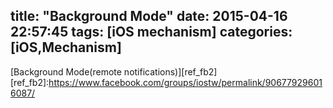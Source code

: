 title: "Background Mode"
date: 2015-04-16 22:57:45
tags: [iOS mechanism]
categories: [iOS,Mechanism]
---
[Background Mode(remote notifications)][ref_fb2]
[ref_fb2]:https://www.facebook.com/groups/iostw/permalink/906779296016087/